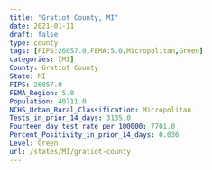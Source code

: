 ```yaml
---
title: "Gratiot County, MI"
date: 2021-01-11
draft: false
type: county
tags: [FIPS:26057.0,FEMA:5.0,Micropolitan,Green]
categories: [MI]
County: Gratiot County
State: MI
FIPS: 26057.0
FEMA_Region: 5.0
Population: 40711.0
NCHS_Urban_Rural_Classification: Micropolitan
Tests_in_prior_14_days: 3135.0
Fourteen_day_test_rate_per_100000: 7701.0
Percent_Positivity_in_prior_14_days: 0.036
Level: Green
url: /states/MI/gratiot-county
---
```



